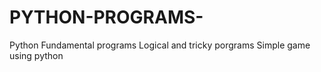 # PYTHON-PROGRAMS-
Python Fundamental programs
Logical and tricky porgrams
Simple game using python
